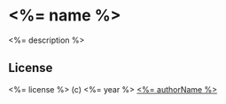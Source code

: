 # <%= name %>

<%= description %>

<!-- BADGES - START -->

<!-- BADGES - END -->

## License

<%= license %> (c) <%= year %> [<%= authorName %>](<%= authorUrl %>)

